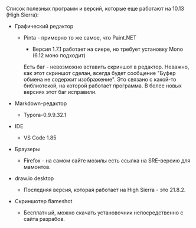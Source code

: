 Список полезных программ и версий, которые еще работают на 10.13 (High Sierra):

* Графический редактор
  * Pinta - примерно то же самое, что Paint.NET
    
    * Версия 1.7.1 работает на сиере, но требует установку Mono (6.12 моно подходит)
    
    Есть баг - невозможно вставить скриншот в редактор. Неважно, как этот скриншот сделан, всегда будет сообщение "Буфер обмена не содержит изображение". Это связано с какой-то библиотекой, на которой работает программа. В более новых версиях этот баг исправили.
  
* Markdown-редактор
  
  * Typora-0.9.9.32.1
  
* IDE
  
  * VS Code 1.85
  
* Браузеры
  
  * Firefox - на самом сайте мозилы есть ссылка на SRE-версию для мамонтов.
  
* draw.io desktop

  * Последняя версия, которая работает на High Sierra - это 21.8.2.
  
* Скриншотер flameshot

  * Бесплатный, можно скачать установочник непосредственно с сайта разрабов.